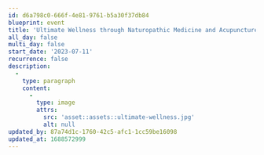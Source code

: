 ```yaml
---
id: d6a798c0-666f-4e81-9761-b5a30f37db84
blueprint: event
title: 'Ultimate Wellness through Naturopathic Medicine and Acupuncture'
all_day: false
multi_day: false
start_date: '2023-07-11'
recurrence: false
description:
  -
    type: paragraph
    content:
      -
        type: image
        attrs:
          src: 'asset::assets::ultimate-wellness.jpg'
          alt: null
updated_by: 87a74d1c-1760-42c5-afc1-1cc59be16098
updated_at: 1688572999
---
```

